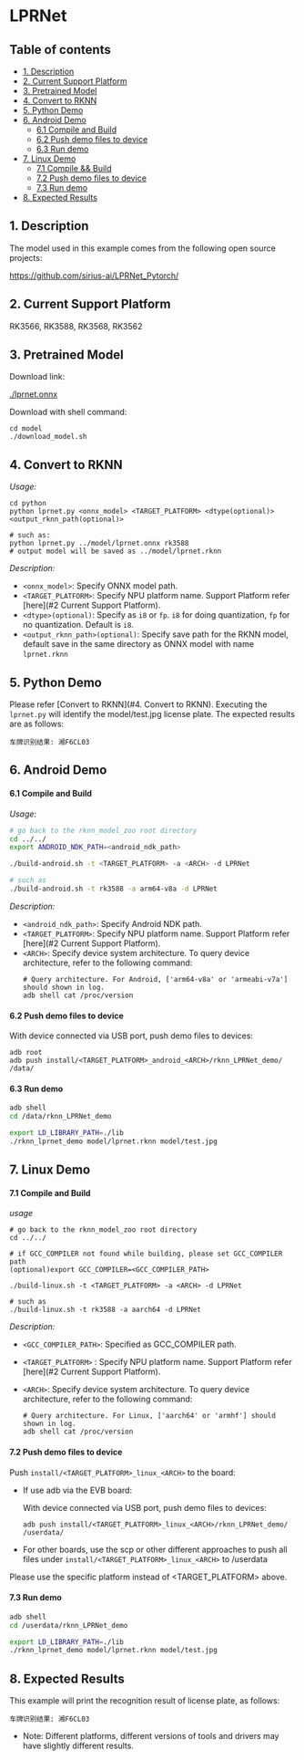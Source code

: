 # LPRNet

## Table of contents

- [1. Description](#1-description)
- [2. Current Support Platform](#2-current-support-platform)
- [3. Pretrained Model](#3-pretrained-model)
- [4. Convert to RKNN](#4-convert-to-rknn)
- [5. Python Demo](#5-python-demo)
- [6. Android Demo](#6-android-demo)
  - [6.1 Compile and Build](#61-compile-and-build)
  - [6.2 Push demo files to device](#62-push-demo-files-to-device)
  - [6.3 Run demo](#63-run-demo)
- [7. Linux Demo](#7-linux-demo)
  - [7.1 Compile \&\& Build](#71-compile-and-build)
  - [7.2 Push demo files to device](#72-push-demo-files-to-device)
  - [7.3 Run demo](#73-run-demo)
- [8. Expected Results](#8-expected-results)



## 1. Description

The model used in this example comes from the following open source projects:  

https://github.com/sirius-ai/LPRNet_Pytorch/



## 2. Current Support Platform

RK3566, RK3588, RK3568, RK3562



## 3. Pretrained Model

Download link: 

[./lprnet.onnx](https://ftrg.zbox.filez.com/v2/delivery/data/95f00b0fc900458ba134f8b180b3f7a1/examples/LPRNet/lprnet.onnx)

Download with shell command:

```
cd model
./download_model.sh
```



## 4. Convert to RKNN

*Usage:*

```shell
cd python
python lprnet.py <onnx_model> <TARGET_PLATFORM> <dtype(optional)> <output_rknn_path(optional)>

# such as: 
python lprnet.py ../model/lprnet.onnx rk3588
# output model will be saved as ../model/lprnet.rknn
```

*Description:*

- `<onnx_model>`: Specify ONNX model path.
- `<TARGET_PLATFORM>`: Specify NPU platform name. Support Platform refer [here](#2 Current Support Platform).
- `<dtype>(optional)`: Specify as `i8` or `fp`. `i8` for doing quantization, `fp` for no quantization. Default is `i8`.
- `<output_rknn_path>(optional)`: Specify save path for the RKNN model, default save in the same directory as ONNX model with name `lprnet.rknn`



## 5. Python Demo



Please refer [Convert to RKNN](#4. Convert to RKNN). Executing the `lprnet.py`  will identify the model/test.jpg license plate. The expected results are as follows:

```
车牌识别结果: 湘F6CL03
```



## 6. Android Demo

#### 6.1 Compile and Build

*Usage:*

```sh
# go back to the rknn_model_zoo root directory
cd ../../
export ANDROID_NDK_PATH=<android_ndk_path>

./build-android.sh -t <TARGET_PLATFORM> -a <ARCH> -d LPRNet

# such as 
./build-android.sh -t rk3588 -a arm64-v8a -d LPRNet
```

*Description:*
- `<android_ndk_path>`: Specify Android NDK path.
- `<TARGET_PLATFORM>`: Specify NPU platform name. Support Platform refer [here](#2 Current Support Platform).
- `<ARCH>`: Specify device system architecture. To query device architecture, refer to the following command:
	```shell
	# Query architecture. For Android, ['arm64-v8a' or 'armeabi-v7a'] should shown in log.
	adb shell cat /proc/version
	```

#### 6.2 Push demo files to device

With device connected via USB port, push demo files to devices:

```shell
adb root
adb push install/<TARGET_PLATFORM>_android_<ARCH>/rknn_LPRNet_demo/ /data/
```

#### 6.3 Run demo

```sh
adb shell
cd /data/rknn_LPRNet_demo

export LD_LIBRARY_PATH=./lib
./rknn_lprnet_demo model/lprnet.rknn model/test.jpg
```



## 7. Linux Demo

#### 7.1 Compile and Build

*usage*

```shell
# go back to the rknn_model_zoo root directory
cd ../../

# if GCC_COMPILER not found while building, please set GCC_COMPILER path
(optional)export GCC_COMPILER=<GCC_COMPILER_PATH>

./build-linux.sh -t <TARGET_PLATFORM> -a <ARCH> -d LPRNet

# such as 
./build-linux.sh -t rk3588 -a aarch64 -d LPRNet
```

*Description:*

- `<GCC_COMPILER_PATH>`: Specified as GCC_COMPILER path.
- `<TARGET_PLATFORM>` : Specify NPU platform name. Support Platform refer [here](#2 Current Support Platform).
- `<ARCH>`: Specify device system architecture. To query device architecture, refer to the following command: 
  
  ```shell
  # Query architecture. For Linux, ['aarch64' or 'armhf'] should shown in log.
  adb shell cat /proc/version
  ```

#### 7.2 Push demo files to device

Push `install/<TARGET_PLATFORM>_linux_<ARCH>` to the board:

- If use adb via the EVB board:

    With device connected via USB port, push demo files to devices:

    ```shell
    adb push install/<TARGET_PLATFORM>_linux_<ARCH>/rknn_LPRNet_demo/ /userdata/
    ```

- For other boards, use the scp or other different approaches to push all files under `install/<TARGET_PLATFORM>_linux_<ARCH>` to /userdata

Please use the specific platform instead of <TARGET_PLATFORM> above.



#### 7.3 Run demo

```sh
adb shell
cd /userdata/rknn_LPRNet_demo

export LD_LIBRARY_PATH=./lib
./rknn_lprnet_demo model/lprnet.rknn model/test.jpg
```

## 8. Expected Results


This example will print the recognition result of license plate, as follows:
```
车牌识别结果: 湘F6CL03
```
- Note: Different platforms, different versions of tools and drivers may have slightly different results.
